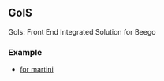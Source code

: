## GoIS

GoIs: Front End Integrated Solution for Beego

### Example

+ [for martini](https://github.com/xiangshouding/martini-fis-app)
